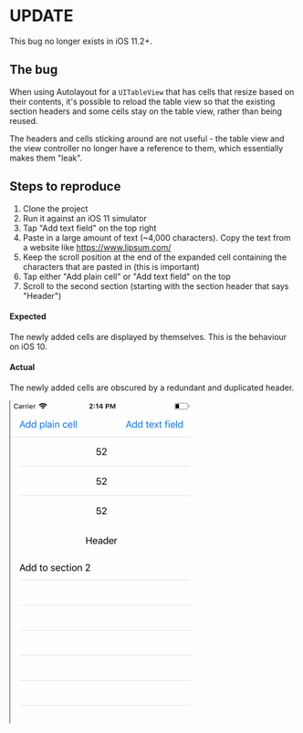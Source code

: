 # UPDATE
This bug no longer exists in iOS 11.2+.

## The bug
When using Autolayout for a `UITableView` that has cells that resize based on their contents, it's possible to reload the table view so that the existing section headers and some cells stay on the table view, rather than being reused.

The headers and cells sticking around are not useful - the table view and the view controller no longer have a reference to them, which essentially makes them "leak".

## Steps to reproduce
1. Clone the project
2. Run it against an iOS 11 simulator
3. Tap "Add text field" on the top right
4. Paste in a large amount of text (~4,000 characters). Copy the text from a website like https://www.lipsum.com/
5. Keep the scroll position at the end of the expanded cell containing the characters that are pasted in (this is important)
6. Tap either "Add plain cell" or "Add text field" on the top
7. Scroll to the second section (starting with the section header that says "Header")

#### Expected
The newly added cells are displayed by themselves. This is the behaviour on iOS 10.

#### Actual
The newly added cells are obscured by a redundant and duplicated header.

![Buuuug](./recording.gif)
